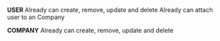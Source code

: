 **USER**
Already can create, remove, update and delete
Already can attach user to an Company

**COMPANY**
Already can create, remove, update and delete
